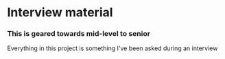 # Interview material
### This is geared towards mid-level to senior

Everything in this project is something I've been asked during an interview